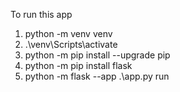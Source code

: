 To run this app

1) python -m venv venv
2) .\venv\Scripts\activate
3) python -m pip install --upgrade pip
4) python -m pip install flask
5) python -m flask --app .\app.py run